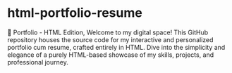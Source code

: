 # html-portfolio-resume
🚀 Portfolio - HTML Edition,  Welcome to my digital space! This GitHub repository houses the source code for my interactive and personalized portfolio cum resume, crafted entirely in HTML. Dive into the simplicity and elegance of a purely HTML-based showcase of my skills, projects, and professional journey.
